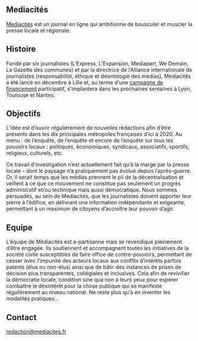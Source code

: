 
## Mediacités 

[Mediacités](https://www.mediacites.fr/) est un journal en ligne qui ambitionne de bousculer et muscler la presse locale et régionale.  

## Histoire

Fondé par six journalistes (L’Express, L’Expansion, Mediapart, We Demain, La Gazette des communes) et par la directrice de l’Alliance internationale de journalistes (responsabilité, éthique et déontologie des médias), Mediacités a été lancé en décembre à Lille et, au terme d’une [campagne de financement](https://fr.ulule.com/mediacites/)  participatif, s'implantera dans les prochaines semaines à Lyon, Toulouse et Nantes.

## Objectifs

L’idée est d’ouvrir régulièrement de nouvelles rédactions afin d’être présents dans les dix principales métropoles françaises d’ici à 2020. Au menu : de l’enquête, de l’enquête et encore de l’enquête sur tous les pouvoirs locaux : politiques, économiques, syndicaux, associatifs, sportifs, religieux, culturels, etc.

Ce travail d'investigation n’est actuellement fait qu’à la marge par la presse locale – dont le paysage n’a pratiquement pas évolué depuis l’après-guerre. Or, il serait temps que les médias prennent le pli de la décentralisation et veillent à ce que ce mouvement ne constitue pas seulement un progrès administratif et/ou technique mais aussi démocratique. Nous sommes persuadés, au sein de Mediacités, que les journalistes doivent apporter leur pierre à l’édifice, en délivrant une information indépendante et exigeante, permettant à un maximum de citoyens d’accroître leur pouvoir d’agir.

## Equipe

L'équipe de Médiacités est a-partisanne mais se revendique pleinement d’être engagée. Ils soutiennent et accompagnent toutes les initiatives de la société civile susceptibles de faire office de contre-pouvoirs, permettant de cesser avec l’impunité des acteurs locaux aux conflits d’intérêts parfois patents (élus ou non-élus) ainsi que de bâtir des instances de prises de décision plus transparentes, collégiales et inclusives. Cela afin de revivifier la démocratie locale, condition sine qua non à leurs yeux pour espérer combattre le désintérêt pour la chose publique qui se manifeste régulièrement au niveau national. Ne reste plus qu’à en inventer les modalités pratiques… 

## Contact 

[redaction@mediacites.fr](mailto:redaction@mediacites.fr) 
